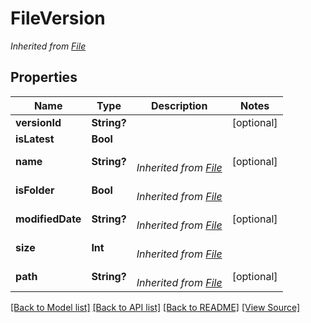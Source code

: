 ﻿# FileVersion


*Inherited from [File](File.md)*
## Properties
Name | Type | Description | Notes
------------ | ------------- | ------------- | -------------
**versionId** | **String?** |  | [optional]
**isLatest** | **Bool** |  | 
**name** | **String?** | <br />*Inherited from [File](File.md)* | [optional]
**isFolder** | **Bool** | <br />*Inherited from [File](File.md)* | 
**modifiedDate** | **String?** | <br />*Inherited from [File](File.md)* | [optional]
**size** | **Int** | <br />*Inherited from [File](File.md)* | 
**path** | **String?** | <br />*Inherited from [File](File.md)* | [optional]

[[Back to Model list]](../README.md#documentation-for-models) [[Back to API list]](../README.md#documentation-for-api-endpoints) [[Back to README]](../README.md) [[View Source]](../AsposePdfCloud/Models/FileVersion.swift)

